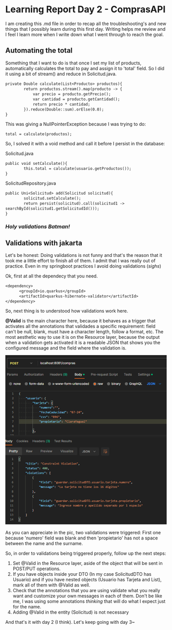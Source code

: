# Learning Report Day 2 - ComprasAPI
I am creating this .md file in order to recap all the troubleshooting's and new things that I possibly learn during this first day.
Writing helps me review and I feel I learn more when I write down what I went through to reach the goal.
## Automating the total
Something that I want to do is that once I set my list of products, automatically calculates the total to pay and assign it to 'total'
field. So I did it using a bit of stream() and reduce in Solicitud.java.
```
private Double calculate(List<Producto> productos){
        return productos.stream().map(producto -> {
            var precio = producto.getPrecio();
            var cantidad = producto.getCantidad();
            return precio * cantidad;
        }).reduce(Double::sum).orElse(0.0);
}
```
This was giving a NullPointerException because I was trying to do:
```
total = calculate(productos);
```

So, I solved it with a void method and call it before I persist in the database:

Solicitud.java
```
public void setCalculate(){
        this.total = calculate(usuario.getProductos());
}
```

SolicitudRepository.java
```
public Uni<Solicitud> add(Solicitud solicitud){
        solicitud.setCalculate();
        return persist(solicitud).call(solicitud1 -> searchById(solicitud1.getSolicitudId()));
}
```

### _Holy validations Batman!_

## Validations with jakarta

Let's be honest: Doing validations is not funny and that's the reason that it took me a little effort
to finish all of them. I admit that I was really out of practice. Even in my springboot practices 
I avoid doing validations (_sighs_)

Ok, first at all the dependecy that you need.
```
<dependency>
      <groupId>io.quarkus</groupId>
      <artifactId>quarkus-hibernate-validator</artifactId>
</dependency>
```

So, next thing is to understood how validations work here.

**@Valid** is the main character here, because it behaves as a trigger that activates all the annotations
that validades a specific requirement: field can't be null, blank, must have a character length, follow a format, etc.
The most aesthetic way to use it is on the Resource layer, because the output when a validation gets activated it is a
readable JSON that shows you the configured message and the field where the validation is.

![img.png](img.png)

As you can appreciate in the pic, two validations were triggered: First one because 'numero' field was blank and then 'propietario'
has not a space between the name and the surname.

So, in order to validations being triggered properly, follow up the next steps:

1. Set @Valid in the Resource layer, aside of the object that will be sent in POST/PUT operations.
2. If you have objects inside your DTO (In my case SolicitudDTO has Usuario) and if you have nested 
objects (Usuario has Tarjeta and List<Producto>), mark all of them with @Valid as well.
3. Check that the annotations that you are using validate what you really want and customize your own messages in
each of them. Don't be like me, I was using some annotations _thinking_ that will do what I expect just for the name.
4. Adding @Valid in the entity (Solicitud) is not necessary

And that's it with day 2 (I think). Let's keep going with day 3~









